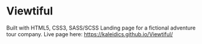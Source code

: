 # Viewtiful

Built with HTML5, CSS3, SASS/SCSS
Landing page for a fictional adventure tour company.
Live page here: https://kaleidics.github.io/Viewtiful/
